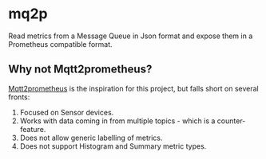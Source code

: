 # mq2p

Read metrics from a Message Queue in Json format and expose them in a Prometheus compatible format.

## Why not Mqtt2prometheus?

[Mqtt2prometheus](https://github.com/hikhvar/mqtt2prometheus) is the inspiration for this project, but falls short on several fronts:

1. Focused on Sensor devices.
2. Works with data coming in from multiple topics - which is a counter-feature.
3. Does not allow generic labelling of metrics.
4. Does not support Histogram and Summary metric types.

